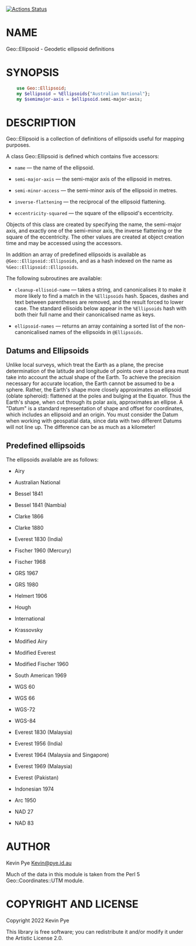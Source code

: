 [![Actions Status](https://github.com/kjpye/geo-ellipsoid/actions/workflows/test.yml/badge.svg)](https://github.com/kjpye/geo-ellipsoid/actions)

NAME
====

Geo::Ellipsoid - Geodetic ellipsoid definitions

SYNOPSIS
========

```raku
    use Geo::Ellipsoid;
    my $ellipsoid = %Ellipsoids{"Australian National"};
    my $semimajor-axis = $ellipsoid.semi-major-axis;
```

DESCRIPTION
===========

Geo::Ellipsoid is a collection of definitions of ellipsoids useful for mapping purposes.

A class Geo::Ellipsoid is defined which contains five accessors:

  * `name` — the name of the ellipsoid.

  * `semi-major-axis` — the semi-major axis of the ellipsoid in metres.

  * `semi-minor-access` — the semi-minor axis of the ellipsoid in metres. 

  * `inverse-flattening` — the reciprocal of the ellipsoid flattening.

  * `eccentricity-squared` — the square of the ellipsoid's eccentricity.

Objects of this class are created by specifying the name, the semi-major axis, and exactly one of the semi-minor axis, the inverse flattening or the square of the eccentricity. The other values are created at object creation time and may be accessed using the accessors.

In addition an array of predefined ellipsoids is available as `@Geo::Ellipsoid::Ellipsoids`, and as a hash indexed on the name as `%Geo::Ellipsoid::Ellipsoids`.

The following subroutines are available:

  * `cleanup-ellisoid-name` — takes a string, and canonicalises it to make it more likely to find a match in the `%Ellipsoids` hash. Spaces, dashes and text between parentheses are removed, and the result forced to lower case. The standard ellisoids below appear in the `%Ellipsoids` hash with both their full name and their canonicalised name as keys.

  * `ellipsoid-names` — returns an array containing a sorted list of the non-canonicalised names of the ellipsoids in `@Ellipsoids`.

Datums and Ellipsoids
---------------------

Unlike local surveys, which treat the Earth as a plane, the precise determination of the latitude and longitude of points over a broad area must take into account the actual shape of the Earth. To achieve the precision necessary for accurate location, the Earth cannot be assumed to be a sphere. Rather, the Earth's shape more closely approximates an ellipsoid (oblate spheroid): flattened at the poles and bulging at the Equator. Thus the Earth's shape, when cut through its polar axis, approximates an ellipse. A "Datum" is a standard representation of shape and offset for coordinates, which includes an ellipsoid and an origin. You must consider the Datum when working with geospatial data, since data with two different Datums will not line up. The difference can be as much as a kilometer!

Predefined ellipsoids
---------------------

The ellipsoids available are as follows:

  * Airy

  * Australian National

  * Bessel 1841

  * Bessel 1841 (Nambia)

  * Clarke 1866

  * Clarke 1880

  * Everest 1830 (India)

  * Fischer 1960 (Mercury)

  * Fischer 1968

  * GRS 1967

  * GRS 1980

  * Helmert 1906

  * Hough

  * International

  * Krassovsky

  * Modified Airy

  * Modified Everest

  * Modified Fischer 1960

  * South American 1969

  * WGS 60

  * WGS 66

  * WGS-72

  * WGS-84

  * Everest 1830 (Malaysia)

  * Everest 1956 (India)

  * Everest 1964 (Malaysia and Singapore)

  * Everest 1969 (Malaysia)

  * Everest (Pakistan)

  * Indonesian 1974

  * Arc 1950

  * NAD 27

  * NAD 83

AUTHOR
======

Kevin Pye <Kevin@pye.id.au>

Much of the data in this module is taken from the Perl 5 Geo::Coordinates::UTM module.

COPYRIGHT AND LICENSE
=====================

Copyright 2022 Kevin Pye

This library is free software; you can redistribute it and/or modify it under the Artistic License 2.0.

